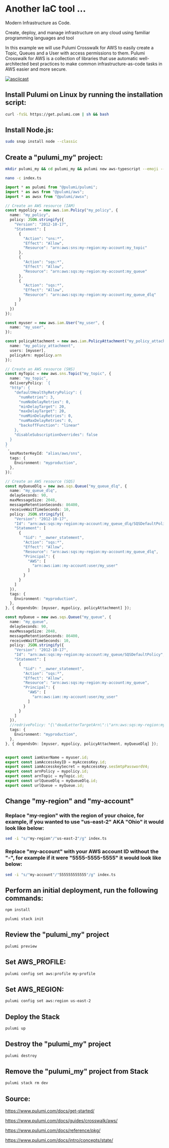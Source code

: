 # Another IaC tool ...

Modern Infrastructure as Code.

Create, deploy, and manage infrastructure on any cloud using familiar programming languages and tool

In this example we will use Pulumi Crosswalk for AWS to easily create a Topic, Queues and a User with access permissions to them. Pulumi Crosswalk for AWS is a collection of libraries that use automatic well-architected best practices to make common infrastructure-as-code tasks in AWS easier and more secure.

[![asciicast](https://asciinema.org/a/qubHolAxGcNEnbqj3GIjVsq6M.svg)](https://asciinema.org/a/qubHolAxGcNEnbqj3GIjVsq6M)

## Install Pulumi on Linux by running the installation script:

```bash
curl -fsSL https://get.pulumi.com | sh && bash
```

## Install Node.js:

```bash
sudo snap install node --classic
```

## Create a "pulumi_my" project:

```bash
mkdir pulumi_my && cd pulumi_my && pulumi new aws-typescript --emoji --generate-only
```

```bash
nano -c index.ts
```

```ts
import * as pulumi from "@pulumi/pulumi";
import * as aws from "@pulumi/aws";
import * as awsx from "@pulumi/awsx";

// Create an AWS resource (IAM)
const mypolicy = new aws.iam.Policy("my_policy", {
  name: "my_policy",
  policy: JSON.stringify({
    "Version": "2012-10-17",
    "Statement": [
      {
        "Action": "sns:*",
        "Effect": "Allow",
        "Resource": "arn:aws:sns:my-region:my-account:my_topic"
      },
      {
        "Action": "sqs:*",
        "Effect": "Allow",
        "Resource": "arn:aws:sqs:my-region:my-account:my_queue"
      },
      {
        "Action": "sqs:*",
        "Effect": "Allow",
        "Resource": "arn:aws:sqs:my-region:my-account:my_queue_dlq"
      }
    ]
  })
});

const myuser = new aws.iam.User("my_user", {
  name: "my_user",
});

const policyAttachment = new aws.iam.PolicyAttachment("my_policy_attachment", {
  name: "my_policy_attachment",
  users: [myuser],
  policyArn: mypolicy.arn
});

// Create an AWS resource (SNS)
const myTopic = new aws.sns.Topic("my_topic", {
  name: "my_topic",
  deliveryPolicy: `{
  "http": {
    "defaultHealthyRetryPolicy": {
      "numRetries": 3,
      "numNoDelayRetries": 0,
      "minDelayTarget": 20,
      "maxDelayTarget": 20,
      "numMinDelayRetries": 0,
      "numMaxDelayRetries": 0,
      "backoffFunction": "linear"
    },
    "disableSubscriptionOverrides": false
  }
}
`,
  kmsMasterKeyId: "alias/aws/sns",
  tags: {
    Environment: "myproduction",
  },
});

// Create an AWS resource (SQS)
const myQueueDlq = new aws.sqs.Queue("my_queue_dlq", {
  name: "my_queue_dlq",
  delaySeconds: 90,
  maxMessageSize: 2048,
  messageRetentionSeconds: 86400,
  receiveWaitTimeSeconds: 10,
  policy: JSON.stringify({
    "Version": "2012-10-17",
    "Id": "arn:aws:sqs:my-region:my-account:my_queue_dlq/SQSDefaultPolicy",
    "Statement": [
      {
        "Sid": "__owner_statement",
        "Action": "sqs:*",
        "Effect": "Allow",
        "Resource": "arn:aws:sqs:my-region:my-account:my_queue_dlq",
        "Principal": {
          "AWS": [
            "arn:aws:iam::my-account:user/my_user"
          ]
        }
      }
    ]
  }),
  tags: {
    Environment: "myproduction",
  },
}, { dependsOn: [myuser, mypolicy, policyAttachment] });

const myQueue = new aws.sqs.Queue("my_queue", {
  name: "my_queue",
  delaySeconds: 90,
  maxMessageSize: 2048,
  messageRetentionSeconds: 86400,
  receiveWaitTimeSeconds: 10,
  policy: JSON.stringify({
    "Version": "2012-10-17",
    "Id": "arn:aws:sqs:my-region:my-account:my_queue/SQSDefaultPolicy",
    "Statement": [
      {
        "Sid": "__owner_statement",
        "Action": "sqs:*",
        "Effect": "Allow",
        "Resource": "arn:aws:sqs:my-region:my-account:my_queue",
        "Principal": {
          "AWS": [
            "arn:aws:iam::my-account:user/my_user"
          ]
        }
      }
    ]
  }),
  //redrivePolicy: "{\"deadLetterTargetArn\":\"arn:aws:sqs:my-region:my-account:my_queue_dlq\",\"maxReceiveCount\":\"4\"}",
  tags: {
    Environment: "myproduction",
  },
}, { dependsOn: [myuser, mypolicy, policyAttachment, myQueueDlq] });


export const iamUserName = myuser.id;
export const iamAccesskeyID = myAccessKey.id;
export const iamAccesskeySecret = myAccessKey.sesSmtpPasswordV4;
export const arnPolicy = mypolicy.id;
export const arnTopic = myTopic.id;
export const urlQueueDlq = myQueueDlq.id;
export const urlQueue = myQueue.id;
```

## Change "my-region" and "my-account"

### Replace "my-region" with the region of your choice, for example, if you wanted to use "us-east-2" AKA "Ohio" it would look like below:

```bash
sed -i "s/"my-region"/"us-east-2"/g" index.ts
```

### Replace "my-account" with your AWS account ID without the "-", for example if it were "5555-5555-5555" it would look like below:

```bash
sed -i "s/"my-account"/"555555555555"/g" index.ts
```

## Perform an initial deployment, run the following commands:

```bash
npm install
```

```bash
pulumi stack init
```

## Review the "pulumi_my" project

```bash
pulumi preview
```

## Set AWS_PROFILE:

```bash
pulumi config set aws:profile my-profile
```

## Set AWS_REGION:

```bash
pulumi config set aws:region us-east-2
```

## Deploy the Stack

```bash
pulumi up
```

## Destroy the "pulumi_my" project

```bash
pulumi destroy
```

## Remove the "pulumi_my" project from Stack

```bash
pulumi stack rm dev
```

## Source:

<https://www.pulumi.com/docs/get-started/>

<https://www.pulumi.com/docs/guides/crosswalk/aws/>

<https://www.pulumi.com/docs/reference/pkg/>

<https://www.pulumi.com/docs/intro/concepts/state/>
